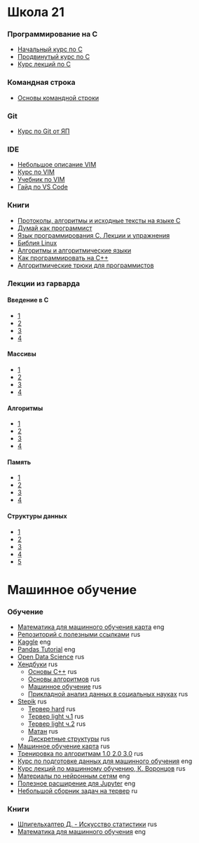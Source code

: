# Школа 21
### Программирование на C
* [Начальный курс по C](https://stepik.org/course/3078/promo#toc)
* [Продвинутый курс по C](https://stepik.org/course/73618/promo#toc)
* [Курс лекций по C](https://disk.yandex.ru/d/QrItl6GylwoDsA)
### Командная строка
* [Основы командной строки](https://ru.hexlet.io/courses/cli-basics)
### Git
* [Курс по Git от ЯП](https://practicum.yandex.ru/git-basics/?utm_source=telegram&utm_medium=performance&utm_campaign=Telegram_performance_promo_git-basics-it_boooks)
### IDE
* [Небольшое описание VIM](https://guides.hexlet.io/ru/vim/)
* [Курс по VIM](https://www.youtube.com/playlist?list=PL8hRAtHSjAgZv7WFVDvQzzU-WoL-7jZGJ)
* [Учебник по VIM](https://learntutorials.net/ru/vim/topic/879/%D0%BD%D0%B0%D1%87%D0%B0%D0%BB%D0%BE-%D1%80%D0%B0%D0%B1%D0%BE%D1%82%D1%8B-%D1%81-vim)
* [Гайд по VS Code](https://www.youtube.com/watch?v=nxCLXMBl4e4)
### Книги
* [Протоколы, алгоритмы и исходные тексты на языке С](https://disk.yandex.ru/i/3MEPUwjRRy0j1w)
* [Думай как программист](https://disk.yandex.ru/i/ygsnfTVYZTGMoQ)
* [Язык программирования C. Лекции и упражнения](https://disk.yandex.ru/i/Yeyuk8Csy8IRjg)
* [Библия Linux](https://disk.yandex.ru/i/D0Rf6ICismjP6g)
* [Алгоритмы и алгоритмические языки](https://disk.yandex.ru/i/diOFcnueO9LMNA)
* [Как программировать на C++](https://disk.yandex.ru/i/SbE7hYpv81NzVQ)
* [Алгоритмические трюки для программистов](https://disk.yandex.ru/i/potuf7Hf191Rig)
### Лекции из гарварда
#### Введение в C
* [1](https://youtu.be/c1nnNuZ1UEg)
* [2](https://youtu.be/cqer3bxnomI)
* [3](https://youtu.be/dDdzw0Oho5M)
* [4](https://youtu.be/vXA-46_2544)
#### Массивы
* [1](https://youtu.be/A4b6gHt_E6Y)
* [2](https://youtu.be/sl8KyooYXZc)
* [3](https://youtu.be/r3v1QobHKS0)
* [4](https://youtu.be/qIthovleD20)
#### Алгоритмы
* [1](https://youtu.be/TEyuZ4qrdGc)
* [2](https://youtu.be/EHsqRjmog70)
* [3](https://youtu.be/zPwXqewH8Yw)
* [4](https://youtu.be/CE7Ql6j5FEg)
#### Память
* [1](https://youtu.be/vojgLJ6iMxs)
* [2](https://youtu.be/lver1cZ61Hw)
* [3](https://youtu.be/GzgRMISONus)
* [4](https://youtu.be/WkDCjda-oAo)
#### Структуры данных
* [1](https://youtu.be/12XwZ4CQ1Zg)
* [2](https://youtu.be/aqg8H34r0b4)
* [3](https://youtu.be/JkJ0WPGl_a8)
* [4](https://youtu.be/84wq6xau7XQ)
* [5](https://youtu.be/Msv8bnJdmYA)
# Машинное обучение
### Обучение
* [Математика для машинного обучения карта](https://maps.joindeltaacademy.com/) eng
* [Репозиторий с полезными ссылками](https://github.com/demidovakatya/vvedenie-mashinnoe-obuchenie) rus
* [Kaggle](https://www.kaggle.com/) eng
* [Pandas Tutorial](https://www.w3schools.com/python/pandas/default.asp) eng
* [Open Data Science](https://ods.ai/) rus
* [Хендбуки](https://academy.yandex.ru/handbook) rus
  * [Основы C++](https://academy.yandex.ru/handbook/cpp) rus
  * [Основы алгоритмов](https://academy.yandex.ru/handbook/algorithms) rus
  * [Машинное обучение](https://academy.yandex.ru/handbook/ml) rus
  * [Прикладной анализ данных в социальных науках](https://academy.yandex.ru/handbook/data-analysis) rus
* [Stepik](https://stepik.org/learn) rus
  * [Тервер hard](https://stepik.org/course/3089/syllabus) rus
  * [Тервер light ч.1](https://stepik.org/course/2911/syllabus) rus
  * [Тервер light ч.2](https://stepik.org/course/3209/syllabus) rus
  * [Матан](https://stepik.org/course/95/syllabus) rus
  * [Дискретные структуры](https://stepik.org/course/83/syllabus) rus
* [Машинное обучение карта](https://vc.ru/u/1389654-machine-learning/596407-roadmap-dlya-izucheniya-machine-learning-2023) rus
* [Тренировка по алгоритмам 1.0 2.0 3.0](https://yandex.ru/yaintern/algorithm-training_1) rus
* [Курс по подготовке данных для машинного обучения](https://www.datacamp.com/courses/preprocessing-for-machine-learning-in-python) eng
* [Курс лекций по машинному обучению, К. Воронцов](http://www.machinelearning.ru/wiki/index.php?title=%D0%9C%D0%B0%D1%88%D0%B8%D0%BD%D0%BD%D0%BE%D0%B5_%D0%BE%D0%B1%D1%83%D1%87%D0%B5%D0%BD%D0%B8%D0%B5_(%D0%BA%D1%83%D1%80%D1%81_%D0%BB%D0%B5%D0%BA%D1%86%D0%B8%D0%B9,_%D0%9A.%D0%92.%D0%92%D0%BE%D1%80%D0%BE%D0%BD%D1%86%D0%BE%D0%B2)) rus
* [Материалы по нейронным сетям](https://cs231n.github.io/) eng
* [Полезное расширение для Jupyter](https://github.com/jupyter-lsp/jupyterlab-lsp) eng
* [Небольшой сборник задач на тервер](http://math-hse.info/a/2013-14/ps-aa/statlecture4.pdf) ru
### Книги
* [Шпигельхалтер Д. - Искусство статистики](https://disk.yandex.ru/i/-bHkrxGTSyS-hA) rus
* [Математика для машинного обучения](https://mml-book.github.io/) eng
